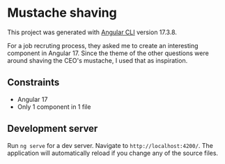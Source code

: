 # Mustache shaving

This project was generated with [Angular CLI](https://github.com/angular/angular-cli) version 17.3.8.

For a job recruting process, they asked me to create an interesting component in Angular 17. Since the theme of the other questions were around shaving the CEO's mustache, I used that as inspiration.

## Constraints

- Angular 17
- Only 1 component in 1 file

## Development server

Run `ng serve` for a dev server. Navigate to `http://localhost:4200/`. The application will automatically reload if you change any of the source files.
